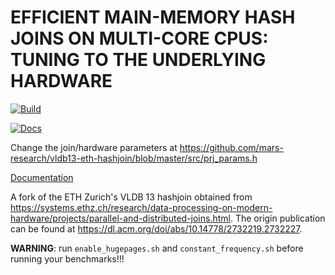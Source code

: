 # EFFICIENT MAIN-MEMORY HASH JOINS ON MULTI-CORE CPUS: TUNING TO THE UNDERLYING HARDWARE

[![Build](https://github.com/mars-research/vldb13-eth-hashjoin/actions/workflows/build.yml/badge.svg)](https://github.com/mars-research/vldb13-eth-hashjoin/actions/workflows/build.yml)

[![Docs](https://github.com/mars-research/vldb13-eth-hashjoin/actions/workflows/docs.yml/badge.svg)](https://github.com/mars-research/vldb13-eth-hashjoin/actions/workflows/docs.yml)

Change the join/hardware parameters at https://github.com/mars-research/vldb13-eth-hashjoin/blob/master/src/prj_params.h

[Documentation](http://mars-research.github.io/vldb13-eth-hashjoin)

A fork of the ETH Zurich's VLDB 13 hashjoin obtained from https://systems.ethz.ch/research/data-processing-on-modern-hardware/projects/parallel-and-distributed-joins.html.
The origin publication can be found at https://dl.acm.org/doi/abs/10.14778/2732219.2732227.

**WARNING**: run `enable_hugepages.sh` and `constant_frequency.sh` before running your benchmarks!!!
